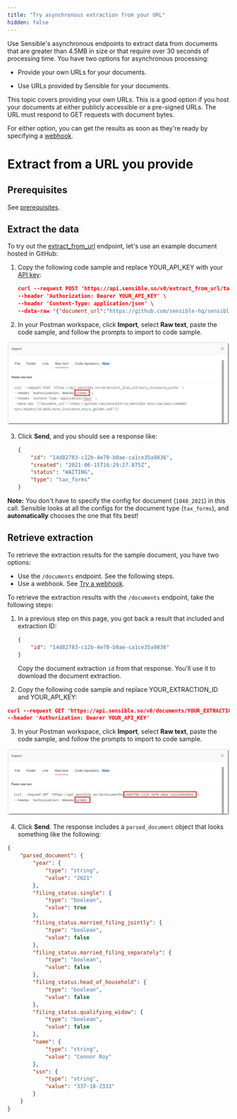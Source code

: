 ```yaml
---
title: "Try asynchronous extraction from your URL"
hidden: false
---
```




Use Sensible's asynchronous endpoints to extract data from documents that are greater than 4.5MB in size or that require over 30 seconds of processing time. You have two options for asynchronous processing:

- Provide your own URLs for your documents. 

- Use URLs provided by Sensible for your documents. 

This topic covers providing your own URLs. This is a good option if you host your documents at either publicly accessible or a pre-signed URLs. The URL must respond to GET requests with document bytes.

For either option, you can get the results as soon as they're ready by specifying a [webhook](doc:api-tutorial-webhook).

Extract from a URL you provide 
====


Prerequisites
----

See [prerequisites](doc:api-tutorial#prerequisites).

Extract the data 
----

To try out the [extract_from_url](https://sensiblehq.readme.io/reference#provide-a-download-url) endpoint, let's use an example document hosted in GitHub:

1. Copy the following code sample and replace YOUR_API_KEY with your [API key](https://app.sensible.so/account/):

   ```json
   curl --request POST 'https://api.sensible.so/v0/extract_from_url/tax_forms' \
   --header 'Authorization: Bearer YOUR_API_KEY' \
   --header 'Content-Type: application/json' \
   --data-raw '{"document_url":"https://github.com/sensible-hq/sensible-configuration-library/tax_forms/1040/2021/1040_2021_sample.pdf"}'
   ```

   

3. In your Postman workspace, click **Import**, select **Raw text**, paste the code sample, and follow the prompts to import to code sample.

  ![Click to enlarge](https://raw.githubusercontent.com/sensible-hq/sensible-docs/main/readme-sync/assets/v0/images/final/api_quickstart_postman_1.png)

3. Click **Send**, and you should see a response like:

   ```json
   {
       "id": "14d82783-c12b-4e70-b0ae-ca1ce35a9836",
       "created": "2021-06-15T16:29:27.875Z",
       "status": "WAITING",
       "type": "tax_forms"
   }
   ```

**Note:** You don't have to specify the config for document (`1040_2021`) in this call. Sensible looks at all the configs for the document type (`tax_forms`), and **automatically** chooses the one that fits best!

Retrieve extraction
----

 To retrieve the extraction results for the sample document, you have two options:

- Use the `/documents` endpoint. See the following steps.
- Use a webhook. See [Try a webhook](doc:api-tutorial-webhook).


To retrieve the extraction results with the  `/documents` endpoint, take the following steps:


1. In a previous step on this page, you got back a result that included and extraction ID:

   ```json
   {
       "id": "14d82783-c12b-4e70-b0ae-ca1ce35a9836"
   }
   ```
   
   Copy the document extraction `id` from that response. You'll use it to download the document extraction.
   
3. Copy the following code sample and replace YOUR_EXTRACTION_ID and YOUR_API_KEY:

```json
curl --request GET 'https://api.sensible.so/v0/documents/YOUR_EXTRACTION_ID' \
--header 'Authorization: Bearer YOUR_API_KEY'
```

3. In your Postman workspace, click **Import**, select **Raw text**, paste the code sample, and follow the prompts to import to code sample.

  ![Click to enlarge](https://raw.githubusercontent.com/sensible-hq/sensible-docs/main/readme-sync/assets/v0/images/final/api_quickstart_postman_2.png)

4. Click **Send**. The response includes a `parsed_document` object that looks something like the following:

```json
{
	"parsed_document": {
		"year": {
			"type": "string",
			"value": "2021"
		},
		"filing_status.single": {
			"type": "boolean",
			"value": true
		},
		"filing_status.married_filing_jointly": {
			"type": "boolean",
			"value": false
		},
		"filing_status.married_filing_separately": {
			"type": "boolean",
			"value": false
		},
		"filing_status.head_of_household": {
			"type": "boolean",
			"value": false
		},
		"filing_status.qualifying_widow": {
			"type": "boolean",
			"value": false
		},
		"name": {
			"type": "string",
			"value": "Connor Roy"
		},
		"ssn": {
			"type": "string",
			"value": "337-18-2333"
		}
	}
}
```

